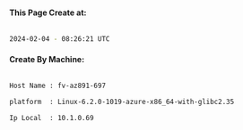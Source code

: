 
   
#### This Page Create at:

```bash

2024-02-04 - 08:26:21 UTC

```

#### Create By Machine:

```bash

Host Name : fv-az891-697

platform  : Linux-6.2.0-1019-azure-x86_64-with-glibc2.35

Ip Local  : 10.1.0.69

```

